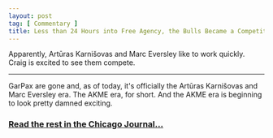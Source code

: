 ```yaml
---
layout: post
tag: [ Commentary ]
title: Less than 24 Hours into Free Agency, the Bulls Became a Competitor
---
```


Apparently, Artūras Karnišovas and Marc Eversley like to work quickly. Craig is excited to see them compete.

---

GarPax are gone and, as of today, it's officially the Artūras Karnišovas and Marc Eversley era. The AKME era, for short. And the AKME era is beginning to look pretty damned exciting.<br>

<h3><a href="https://www.chicagojournal.com/opinion-less-than-24-hours-into-free-agency-the-bulls-became-a-competitor/">Read the rest in the Chicago Journal...</a></h3>

<br/>

